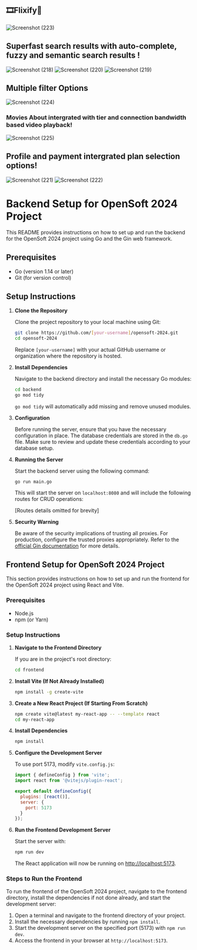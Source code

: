 ## 🎞️Flixify🍿 
![Screenshot (223)](https://github.com/LAL-BAHADUR-SHASTRI/opensoft-2024/assets/106598909/edc5fe20-a322-4372-9be7-313dc9b0c51f)
## Superfast search results with auto-complete, fuzzy and semantic search results !
![Screenshot (218)](https://github.com/LAL-BAHADUR-SHASTRI/opensoft-2024/assets/106598909/22e001a8-1201-4874-a12c-5aa3bf3335bd)
![Screenshot (220)](https://github.com/LAL-BAHADUR-SHASTRI/opensoft-2024/assets/106598909/52cd0c26-6be5-4f30-b3b5-97405c46140d)
![Screenshot (219)](https://github.com/LAL-BAHADUR-SHASTRI/opensoft-2024/assets/106598909/982e80f5-dd9c-42ba-a9d2-e7d348c819af)
## Multiple filter Options
![Screenshot (224)](https://github.com/LAL-BAHADUR-SHASTRI/opensoft-2024/assets/106598909/b127211f-8eda-4594-8575-83c251e8261a)
### Movies About intergrated with tier and connection bandwidth based video playback!
![Screenshot (225)](https://github.com/LAL-BAHADUR-SHASTRI/opensoft-2024/assets/106598909/091d8a44-102c-43a4-a751-f5b1db848b79)
## Profile and payment intergrated plan selection options!
![Screenshot (221)](https://github.com/LAL-BAHADUR-SHASTRI/opensoft-2024/assets/106598909/9197204d-153f-413d-af2a-a72a8b2a574e)
![Screenshot (222)](https://github.com/LAL-BAHADUR-SHASTRI/opensoft-2024/assets/106598909/dc52cc87-0e11-4d0b-9db8-c6f02ee315d4)

# Backend Setup for OpenSoft 2024 Project





This README provides instructions on how to set up and run the backend for the OpenSoft 2024 project using Go and the Gin web framework.

## Prerequisites

- Go (version 1.14 or later)
- Git (for version control)

## Setup Instructions

1. **Clone the Repository**

    Clone the project repository to your local machine using Git:

    ```bash
    git clone https://github.com/[your-username]/opensoft-2024.git
    cd opensoft-2024
    ```

    Replace `[your-username]` with your actual GitHub username or organization where the repository is hosted.

2. **Install Dependencies**

    Navigate to the backend directory and install the necessary Go modules:

    ```bash
    cd backend
    go mod tidy
    ```

    `go mod tidy` will automatically add missing and remove unused modules.

3. **Configuration**

    Before running the server, ensure that you have the necessary configuration in place. The database credentials are stored in the `db.go` file. Make sure to review and update these credentials according to your database setup.

4. **Running the Server**

    Start the backend server using the following command:

    ```bash
    go run main.go
    ```

    This will start the server on `localhost:8080` and will include the following routes for CRUD operations:

    [Routes details omitted for brevity]

5. **Security Warning**

    Be aware of the security implications of trusting all proxies. For production, configure the trusted proxies appropriately. Refer to the [official Gin documentation](https://pkg.go.dev/github.com/gin-gonic/gin#readme-don-t-trust-all-proxies) for more details.

## Frontend Setup for OpenSoft 2024 Project

This section provides instructions on how to set up and run the frontend for the OpenSoft 2024 project using React and Vite.

### Prerequisites

- Node.js
- npm (or Yarn)

### Setup Instructions

1. **Navigate to the Frontend Directory**

    If you are in the project's root directory:

    ```bash
    cd frontend
    ```

2. **Install Vite (If Not Already Installed)**

    ```bash
    npm install -g create-vite
    ```

3. **Create a New React Project (If Starting From Scratch)**

    ```bash
    npm create vite@latest my-react-app -- --template react
    cd my-react-app
    ```

4. **Install Dependencies**

    ```bash
    npm install
    ```

5. **Configure the Development Server**

    To use port 5173, modify `vite.config.js`:

    ```javascript
    import { defineConfig } from 'vite';
    import react from '@vitejs/plugin-react';

    export default defineConfig({
      plugins: [react()],
      server: {
        port: 5173
      }
    });
    ```

6. **Run the Frontend Development Server**

    Start the server with:

    ```bash
    npm run dev
    ```

    The React application will now be running on [http://localhost:5173](http://localhost:5173).

### Steps to Run the Frontend

To run the frontend of the OpenSoft 2024 project, navigate to the frontend directory, install the dependencies if not done already, and start the development server:

1. Open a terminal and navigate to the frontend directory of your project.
2. Install the necessary dependencies by running `npm install`.
3. Start the development server on the specified port (5173) with `npm run dev`.
4. Access the frontend in your browser at `http://localhost:5173`.

